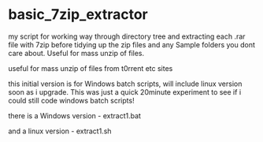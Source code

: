 # basic_7zip_extractor
my script for working way through directory tree and extracting each .rar file with 7zip before tidying up the zip files and any Sample folders you dont care about. Useful for mass unzip of files.

useful for mass unzip of files from t0rrent etc sites

this initial version is for Windows batch scripts, will include linux version soon as i upgrade. This was just a quick 20minute experiment to see if i could still code windows batch scripts!


there is a Windows version - extract1.bat

and a linux version - extract1.sh
